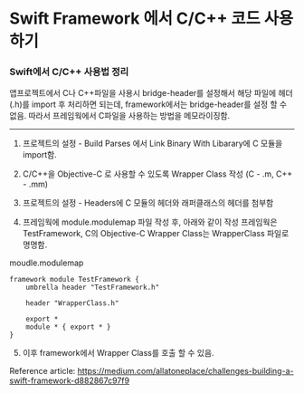 Swift Framework 에서 C/C++ 코드 사용하기
===================================

### Swift에서 C/C++ 사용법 정리

앱프로젝트에서 C나 C++파일을 사용시 bridge-header를 설정해서 해당 파일에 헤더(.h)를 import 후 처리하면 되는데, framework에서는 bridge-header를 설정 할 수 없음.
따라서 프레임웍에서 C파일을 사용하는 방법을 메모라이징함.

***

1. 프로젝트의 설정 - Build Parses 에서 Link Binary With Libarary에 C 모듈을 import함.

2. C/C++을 Objective-C 로 사용할 수 있도록 Wrapper Class 작성
(C - .m, C++ - .mm)

3. 프로젝트의 설정 - Headers에 C 모듈의 헤더와 래퍼클래스의 헤더를 첨부함

4. 프레임웍에 module.modulemap 파일 작성 후, 아래와 같이 작성
프레임웍은 TestFramework, C의 Objective-C Wrapper Class는 WrapperClass 파일로 명명함.

moudle.modulemap

    framework module TestFramework {
        umbrella header "TestFramework.h"

        header "WrapperClass.h"

        export *
        module * { export * }
    }

5. 이후 framework에서 Wrapper Class를 호출 할 수 있음.


Reference article: 
<https://medium.com/allatoneplace/challenges-building-a-swift-framework-d882867c97f9>
